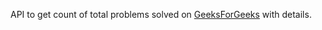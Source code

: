API to get count of total problems solved on [GeeksForGeeks](https://practice.geeksforgeeks.org/) with details.
